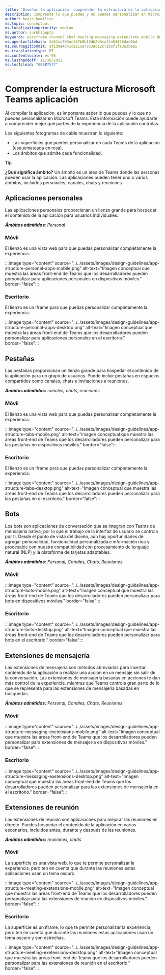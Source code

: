 ```yaml
---
title: 'Diseñar la aplicación: comprender la estructura de la aplicación'
description: Comprende lo que puedes y no puedes personalizar en Microsoft Teams al diseñar la aplicación.
author: heath-hamilton
ms.topic: conceptual
ms.localizationpriority: medium
ms.author: surbhigupta
keywords: wireframe channel chat meeting messaging extensions mobile desktop
ms.openlocfilehash: 3d63cc705ac567b0b19db2e3caf4a84420dae9bd
ms.sourcegitcommit: af1d0a4041ce215e7863ac12c71b6f1fa3e3ba81
ms.translationtype: MT
ms.contentlocale: es-ES
ms.lasthandoff: 11/10/2021
ms.locfileid: "60887577"
---
```

# <a name="understand-the-microsoft-teams-app-structure"></a>Comprender la estructura Microsoft Teams aplicación

Al compilar la aplicación, es importante saber lo que puedes y lo que no puedes personalizar en Microsoft Teams. Esta información puede ayudarte a comprender mejor qué partes de la experiencia de la aplicación controlas.

Los siguientes fotogramas de cable muestran lo siguiente:

* Las superficies que puedes personalizar en cada Teams de la aplicación (esquemateada en rosa).
* Los ámbitos que admite cada funcionalidad.

> [!TIP]
> **¿Qué significa ámbito?** Un ámbito es un área de Teams donde las personas pueden usar la aplicación. Las aplicaciones pueden tener uno o varios ámbitos, incluidos personales, canales, chats y reuniones.

## <a name="personal-apps"></a>Aplicaciones personales

Las aplicaciones personales proporcionan un lienzo grande para hospedar el contenido de la aplicación para usuarios individuales.

***Ámbitos admitidos**: Personal*

### <a name="mobile"></a>Móvil

El lienzo es una vista web para que puedas personalizar completamente la experiencia.

:::image type="content" source="../../assets/images/design-guidelines/app-structure-personal-apps-mobile.png" alt-text="Imagen conceptual que muestra las áreas front-end de Teams que los desarrolladores pueden personalizar para aplicaciones personales en dispositivos móviles." border="false":::

### <a name="desktop"></a>Escritorio

El lienzo es un iframe para que puedas personalizar completamente la experiencia.

:::image type="content" source="../../assets/images/design-guidelines/app-structure-personal-apps-desktop.png" alt-text="Imagen conceptual que muestra las áreas front-end de Teams que los desarrolladores pueden personalizar para aplicaciones personales en el escritorio." border="false":::

## <a name="tabs"></a>Pestañas

Las pestañas proporcionan un lienzo grande para hospedar el contenido de la aplicación para un grupo de usuarios. Puede incluir pestañas en espacios compartidos como canales, chats e invitaciones a reuniones.

***Ámbitos admitidos:** canales, chats, reuniones*

### <a name="mobile"></a>Móvil

El lienzo es una vista web para que puedas personalizar completamente la experiencia.

:::image type="content" source="../../assets/images/design-guidelines/app-structure-tabs-mobile.png" alt-text="Imagen conceptual que muestra las áreas front-end de Teams que los desarrolladores pueden personalizar para las pestañas en dispositivos móviles." border="false":::

### <a name="desktop"></a>Escritorio

El lienzo es un iframe para que puedas personalizar completamente la experiencia.

:::image type="content" source="../../assets/images/design-guidelines/app-structure-tabs-desktop.png" alt-text="Imagen conceptual que muestra las áreas front-end de Teams que los desarrolladores pueden personalizar para las pestañas en el escritorio." border="false":::

## <a name="bots"></a>Bots

Los bots son aplicaciones de conversación que se integran con Teams de mensajería nativa, por lo que el trabajo de la interfaz de usuario se controla por ti. Desde el punto de vista del diseño, aún hay oportunidades de agregar personalidad, funcionalidad personalizada e información rica y procesable con nuestra compatibilidad con procesamiento de lenguaje natural (NLP) y la plataforma de tarjetas adaptables.

***Ámbitos admitidos:** Personal, Canales, Chats, Reuniones*

### <a name="mobile"></a>Móvil

:::image type="content" source="../../assets/images/design-guidelines/app-structure-bots-mobile.png" alt-text="Imagen conceptual que muestra las áreas front-end de Teams que los desarrolladores pueden personalizar para bots en dispositivos móviles." border="false":::

### <a name="desktop"></a>Escritorio

:::image type="content" source="../../assets/images/design-guidelines/app-structure-bots-desktop.png" alt-text="Imagen conceptual que muestra las áreas front-end de Teams que los desarrolladores pueden personalizar para bots en el escritorio." border="false":::

## <a name="messaging-extensions"></a>Extensiones de mensajería

Las extensiones de mensajería son métodos abreviados para insertar contenido de la aplicación o realizar una acción en un mensaje sin salir de la conversación. Las extensiones de mensajería basadas en acciones te dan más control de la experiencia, mientras que Teams controla gran parte de lo que se representa para las extensiones de mensajería basadas en búsquedas.

***Ámbitos admitidos:** Personal, Canales, Chats, Reuniones*

### <a name="mobile"></a>Móvil

:::image type="content" source="../../assets/images/design-guidelines/app-structure-messaging-exetensions-mobile.png" alt-text="Imagen conceptual que muestra las áreas front-end de Teams que los desarrolladores pueden personalizar para extensiones de mensajería en dispositivos móviles." border="false":::

### <a name="desktop"></a>Escritorio

:::image type="content" source="../../assets/images/design-guidelines/app-structure-messaging-exetensions-desktop.png" alt-text="Imagen conceptual que muestra las áreas front-end de Teams que los desarrolladores pueden personalizar para las extensiones de mensajería en el escritorio." border="false":::

## <a name="meeting-extensions"></a>Extensiones de reunión

Las extensiones de reunión son aplicaciones para mejorar las reuniones en directo. Puedes hospedar el contenido de la aplicación en varios escenarios, incluidos antes, durante y después de las reuniones.

***Ámbitos admitidos:** reuniones, chats*

### <a name="mobile"></a>Móvil

La superficie es una vista web, lo que te permite personalizar la experiencia, pero ten en cuenta que durante las reuniones estas aplicaciones usan un tema oscuro.

:::image type="content" source="../../assets/images/design-guidelines/app-structure-meeting-exetensions-mobile.png" alt-text="Imagen conceptual que muestra las áreas front-end de Teams que los desarrolladores pueden personalizar para las extensiones de reunión en dispositivos móviles." border="false":::

### <a name="desktop"></a>Escritorio

La superficie es un iframe, lo que te permite personalizar la experiencia, pero ten en cuenta que durante las reuniones estas aplicaciones usan un tema oscuro y son estrechas.

:::image type="content" source="../../assets/images/design-guidelines/app-structure-meeting-exetensions-desktop.png" alt-text="Imagen conceptual que muestra las áreas front-end de Teams que los desarrolladores pueden personalizar para las extensiones de reunión en el escritorio." border="false":::

